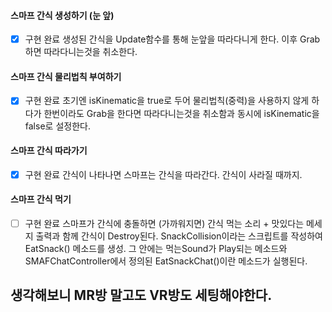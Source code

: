 #### 스마프 간식 생성하기 (눈 앞)
- [x] 구현 완료
생성된 간식을 Update함수를 통해 눈앞을 따라다니게 한다. 이후 Grab하면 따라다니는것을 취소한다. 
#### 스마프 간식 물리법칙 부여하기
- [x] 구현 완료
초기엔 isKinematic을 true로 두어 물리법칙(중력)을 사용하지 않게 하다가 한번이라도 Grab을 한다면 따라다니는것을 취소함과 동시에 isKinematic을 false로 설정한다.
#### 스마프 간식 따라가기
- [x] 구현 완료
간식이 나타나면 스마프는 간식을 따라간다. 간식이 사라질 때까지.
#### 스마프 간식 먹기
- [ ] 구현 완료
스마프가 간식에 충돌하면 (가까워지면) 간식 먹는 소리 + 맛있다는 메세지 출력과 함께 간식이 Destroy된다.
SnackCollision이라는 스크립트를 작성하여 EatSnack() 메소드를 생성. 그 안에는 먹는Sound가 Play되는 메소드와 SMAFChatController에서 정의된 EatSnackChat()이란 메소드가 실행된다.

## 생각해보니 MR방 말고도 VR방도 세팅해야한다.